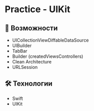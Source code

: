 # Practice - UIKit

## 🚀 Возможности
- UICollectionViewDiffableDataSource
- UIBuilder
- TabBar
- Builder (createdViewsControllers)
- Clean Architecture
- URLSession


## 🛠 Технологии
- Swift
- UIKit


